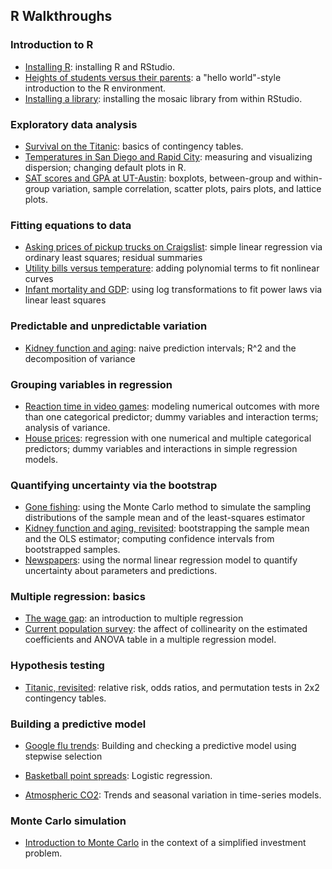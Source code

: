 ## R Walkthroughs

### Introduction to R
* [Installing R](basics/installing_R.md): installing R and RStudio.  
* [Heights of students versus their parents](heights/heights.md): a "hello world"-style introduction to the R environment.  
* [Installing a library](basics/installing_library.md): installing the mosaic library from within RStudio.  


### Exploratory data analysis
* [Survival on the Titanic](titanic/titanic.md): basics of contingency tables.  
* [Temperatures in San Diego and Rapid City](citytemps/citytemps.md): measuring and visualizing dispersion; changing default plots in R.
* [SAT scores and GPA at UT-Austin](sat/sat.md): boxplots, between-group and within-group variation, sample correlation, scatter plots, pairs plots, and lattice plots.    

### Fitting equations to data
* [Asking prices of pickup trucks on Craigslist](pickup/pickup.md): simple linear regression via ordinary least squares; residual summaries   
* [Utility bills versus temperature](utilities/utilities.md): adding polynomial terms to fit nonlinear curves  
* [Infant mortality and GDP](infmort/infmort.md): using log transformations to fit power laws via linear least squares      

### Predictable and unpredictable variation  
* [Kidney function and aging](creatinine/creatinine.md): naive prediction intervals; R^2 and the decomposition of variance     

### Grouping variables in regression    
* [Reaction time in video games](rxntime/rxntime.md): modeling numerical outcomes with more than one categorical predictor; dummy variables and interaction terms; analysis of variance.  
* [House prices](house/house.md): regression with one numerical and multiple categorical predictors; dummy variables and interactions in simple regression models.  


### Quantifying uncertainty via the bootstrap 
* [Gone fishing](gonefishing/gonefishing.md): using the Monte Carlo method to simulate the sampling distributions of the sample mean and of the least-squares estimator  
* [Kidney function and aging, revisited](creatinine/creatinine_bootstrap.md): bootstrapping the sample mean and the OLS estimator; computing confidence intervals from bootstrapped samples.  
* [Newspapers](newspapers/newspapers.md): using the normal linear regression model to quantify uncertainty about parameters and predictions.    

### Multiple regression: basics  
* [The wage gap](salary/salary.md): an introduction to multiple regression  
* [Current population survey](cps/cps.md): the affect of collinearity on the estimated coefficients and ANOVA table in a multiple regression model.  


### Hypothesis testing
* [Titanic, revisited](titanic/titanic_permtest.md): relative risk, odds ratios, and permutation tests in 2x2 contingency tables.  


### Building a predictive model 
* [Google flu trends](flu/flu.md): Building and checking a predictive model using stepwise selection  

* [Basketball point spreads](bballbets/bballbets.md): Logistic regression.  
* [Atmospheric CO2](maunaloa/maunaloa.md): Trends and seasonal variation in time-series models.  

### Monte Carlo simulation  
* [Introduction to Monte Carlo](montecarlo/montecarlo_intro.md) in the context of a simplified investment problem.  
